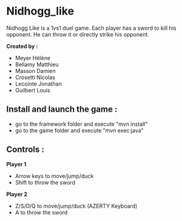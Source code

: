 # Nidhogg_like

Nidhogg Like is a 1vs1 duel game. Each player has a sword to kill his opponent.
He can throw it or directly strike his opponent.

**Created by :**

* Meyer Hélène
* Bellamy Matthieu
* Masson Damien
* Crosetti Nicolas
* Lecointe Jonathan
* Guilbert Louis

## Install and launch the game : 
* go to the framework folder and execute "mvn install"
* go to the game folder and execute "mvn exec:java"

## Controls : 
**Player 1**
* Arrow keys to move/jump/duck
* Shift to throw the sword

**Player 2**
* Z/S/D/Q to move/jump/duck (AZERTY Keyboard)
* A to throw the sword
